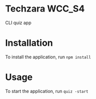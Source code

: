 # Techzara WCC_S4
CLI quiz app

# Installation
To install the application, run `npm install`

# Usage
To start the application, run `quiz -start`